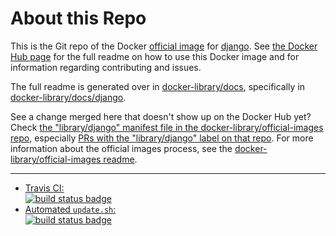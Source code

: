 # About this Repo

This is the Git repo of the Docker [official image](https://docs.docker.com/docker-hub/official_repos/) for [django](https://registry.hub.docker.com/_/django/). See [the Docker Hub page](https://registry.hub.docker.com/_/django/) for the full readme on how to use this Docker image and for information regarding contributing and issues.

The full readme is generated over in [docker-library/docs](https://github.com/docker-library/docs), specifically in [docker-library/docs/django](https://github.com/docker-library/docs/tree/master/django).

See a change merged here that doesn't show up on the Docker Hub yet? Check [the "library/django" manifest file in the docker-library/official-images repo](https://github.com/docker-library/official-images/blob/master/library/django), especially [PRs with the "library/django" label on that repo](https://github.com/docker-library/official-images/labels/library%2Fdjango). For more information about the official images process, see the [docker-library/official-images readme](https://github.com/docker-library/official-images/blob/master/README.md).

---

-	[Travis CI:  
	![build status badge](https://img.shields.io/travis/docker-library/django/master.svg)](https://travis-ci.org/docker-library/django/branches)
-	[Automated `update.sh`:  
	![build status badge](https://doi-janky.infosiftr.net/job/update.sh/job/django/badge/icon)](https://doi-janky.infosiftr.net/job/update.sh/job/django)

<!-- THIS FILE IS GENERATED BY https://github.com/docker-library/docs/blob/master/generate-repo-stub-readme.sh -->
